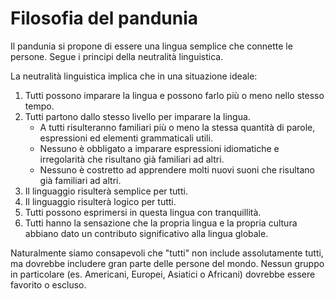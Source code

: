 # Filosofia del pandunia

Il pandunia si propone di essere una lingua semplice che connette le persone. Segue i principi della neutralità linguistica.

La neutralità linguistica implica che in una situazione ideale:

1. Tutti possono imparare la lingua e possono farlo più o meno nello stesso tempo.
2. Tutti partono dallo stesso livello per imparare la lingua.
    - A tutti risulteranno familiari più o meno la stessa quantità di parole, espressioni ed elementi grammaticali utili.
    - Nessuno è obbligato a imparare espressioni idiomatiche e irregolarità che risultano già familiari ad altri.
    - Nessuno è costretto ad apprendere molti nuovi suoni che risultano già familiari ad altri.
3. Il linguaggio risulterà semplice per tutti.
4. Il linguaggio risulterà logico per tutti.
5. Tutti possono esprimersi in questa lingua con tranquillità.
6. Tutti hanno la sensazione che la propria lingua e la propria cultura abbiano dato un contributo significativo alla lingua globale.

Naturalmente siamo consapevoli che "tutti" non include assolutamente tutti, ma dovrebbe includere gran parte delle persone del mondo. Nessun gruppo in particolare (es. Americani, Europei, Asiatici o Africani) dovrebbe essere favorito o escluso.


